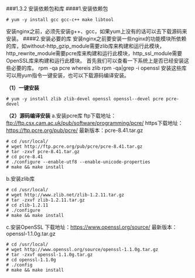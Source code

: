 ###1.3.2 安装依赖包和库
####1.安装依赖包
```
# yum -y install gcc gcc-c++ make libtool
```
安装nginx之前，必须先安装g++、gcc，如果yum上没有的话可以去下载源码来安装。
####2.安装必要的库
安装nginx之前要安装一些nginx的功能模块所依赖的库，如without-http_gzip_module需要zlib库来构建和运行此模块，http_rewrite_module需要pcre库来构建和运行此模块，http_ssl_module需要OpenSSL库来构建和运行此模块。
首先我们可以查看一下系统上是否已经安装这些必要的库。
rpm -qa pcre
whereis zlib
rpm -qa|grep -i openssl
安装这些库可以用yum指令一键安装，也可以下载源码编译安装。

**（1）一键安装**
```
# yum -y install zlib zlib-devel openssl openssl--devel pcre pcre-devel
```
**（2）源码编译安装**
a.安装pcre库
ftp下载地址：ftp://ftp.csx.cam.ac.uk/pub/software/programming/pcre/
https下载地址：https://ftp.pcre.org/pub/pcre/
最新版本：pcre-8.41.tar.gz
```
# cd /usr/local/
# wget http://ftp.pcre.org/pub/pcre/pcre-8.41.tar.gz
# tar -zxvf pcre-8.41.tar.gz
# cd pcre-8.41
# ./configure --enable-utf8 --enable-unicode-properties
# make && make install
```
b.安装zlib库
```
# cd /usr/local/
# wget http://www.zlib.net/zlib-1.2.11.tar.gz
# tar -zxvf zlib-1.2.11.tar.gz
# cd zlib-1.2.11
# ./configure
# make && make install
```
c.安装OpenSSL
下载地址：https://www.openssl.org/source/
最新版本：openssl-1.1.0g.tar.gz
```
# cd /usr/local/
# wget http://www.openssl.org/source/openssl-1.1.0g.tar.gz
# tar -zxvf openssl-1.1.0g.tar.gz
# cd openssl-1.1.0g
# ./config
# make && make install
```